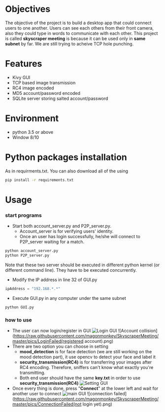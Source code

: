  # Objectives
 The objective of the project is to build a desktop app that could connect users to one another. Users can see each others from their front camera, also they could type in words to communicate with each other.
 This project is called **skyscraper meeting** is because it can be used only in **same subnet** by far. We are still trying to acheive TCP hole punching.
 # Features
   - Kivy GUI
   - TCP based image transmission
   - RC4 image encoded
   - MD5 account/password encoded
   - SQLite server storing salted account/password
 
 # Environment
   - python 3.5 or above
   - Window 8/10

# Python packages installation
As in requirments.txt. You can also download all of the using 
```sh
pip install -r requirements.txt
```

# Usage
### start programs
  - Start both account_server.py and P2P_server.py. 
    - Account_server is for verifying users' identity. 
    - Once an user has login successfully, he/she will connect to P2P_server waiting for a match.
  ```sh
  python account_server.py
  python P2P_server.py
  ```
  Note that these two server should be executed in different python kernel (or different command line). They have to be executed concurrently.
  - Modify the IP address in line 32 of GUI.py
  ```python
  ipAddress = "192.168.*.*"
  ```
  - Execute GUI.py in any computer under the same subnet
  ```sh
  python GUI.py
  ```
 ### how to use
  - The user can now login/register in GUI
  ![Login GUI](https://raw.githubusercontent.com/magonmonkey/SkyscraperMeeting/master/pics/Login.png)
  ![Account collision](https://raw.githubusercontent.com/magonmonkey/SkyscraperMeeting/master/pics/LoginFailed(registered account).png)
  - There are two option you can choose in setting
    - **mood_detection** is for face detection (we are still working on the mood detection part), it use opencv to detect your face and label it
    - **security_transmission(RC4)** is for transferring your images after RC4 encoding. Therefore, sniffers can't know what exactly you're transmitting.
    - Both end user should have the same **key.txt** in order to use **security_transmission(RC4)**
     ![Setting GUI](https://raw.githubusercontent.com/magonmonkey/SkyscraperMeeting/master/pics/Setting.png)
  - Once every thing is done, press "**Connect**" at the lower left and wait for another user to connect
   ![main GUI](https://raw.githubusercontent.com/magonmonkey/SkyscraperMeeting/master/pics/main.png)
   ![connection failed](https://raw.githubusercontent.com/magonmonkey/SkyscraperMeeting/master/pics/ConnectionFailed(not login yet).png)

